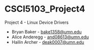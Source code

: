 # CSCI5103_Project4
Project 4 - Linux Device Drivers

- Bryan Baker - bake1358@umn.edu
- Alice Anderegg - and08613@umn.edu
- Hailin Archer - deak0007@umn.edu
